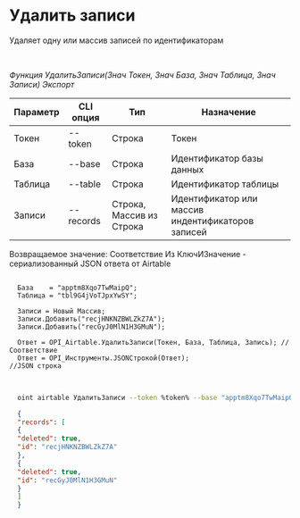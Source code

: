 ﻿---
sidebar_position: 4
---

# Удалить записи
 Удаляет одну или массив записей по идентификаторам




<br/>


*Функция УдалитьЗаписи(Знач Токен, Знач База, Знач Таблица, Знач Записи) Экспорт*

  | Параметр | CLI опция | Тип | Назначение |
  |-|-|-|-|
  | Токен | --token | Строка | Токен |
  | База | --base | Строка | Идентификатор базы данных |
  | Таблица | --table | Строка | Идентификатор таблицы |
  | Записи | --records | Строка, Массив из Строка | Идентификатор или массив индентификаторов записей |

  
  Возвращаемое значение:   Соответствие Из КлючИЗначение - сериализованный JSON ответа от Airtable


```bsl title="Пример кода"
  
  База    = "apptm8Xqo7TwMaipQ";
  Таблица = "tbl9G4jVoTJpxYwSY";
  
  Записи = Новый Массив;
  Записи.Добавить("recjHNKNZBWLZkZ7A");
  Записи.Добавить("recGyJ0MlN1H3GMuN");
  
  Ответ = OPI_Airtable.УдалитьЗаписи(Токен, База, Таблица, Запись); //Соответствие
  Ответ = OPI_Инструменты.JSONСтрокой(Ответ);                       //JSON строка
  
```
	


```sh title="Пример команды CLI"
    
  oint airtable УдалитьЗаписи --token %token% --base "apptm8Xqo7TwMaipQ" --table "tbl9G4jVoTJpxYwSY" --records %records%

```

```json title="Результат"
  {
  "records": [
  {
  "deleted": true,
  "id": "recjHNKNZBWLZkZ7A"
  },
  {
  "deleted": true,
  "id": "recGyJ0MlN1H3GMuN"
  }
  ]
  }
```

